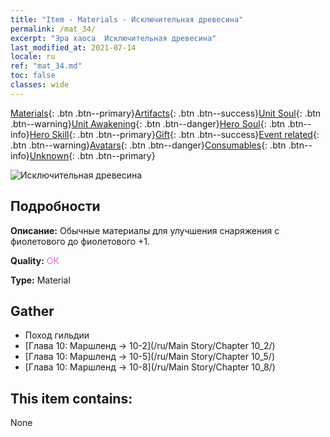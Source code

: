 ```yaml
---
title: "Item - Materials - Исключительная древесина"
permalink: /mat_34/
excerpt: "Эра хаоса  Исключительная древесина"
last_modified_at: 2021-07-14
locale: ru
ref: "mat_34.md"
toc: false
classes: wide
---
```

 [Materials](/ItemsRU/){: .btn .btn--primary}[Artifacts](/ItemsRU/Artifacts/){: .btn .btn--success}[Unit Soul](/ItemsRU/UnitSoul/){: .btn .btn--warning}[Unit Awakening](/ItemsRU/UnitAwakening/){: .btn .btn--danger}[Hero Soul](/ItemsRU/HeroSoul/){: .btn .btn--info}[Hero Skill](/ItemsRU/HeroSkill/){: .btn .btn--primary}[Gift](/ItemsRU/Gift/){: .btn .btn--success}[Event related](/ItemsRU/Events/){: .btn .btn--warning}[Avatars](/ItemsRU/Avatars/){: .btn .btn--danger}[Consumables](/ItemsRU/Consumables/){: .btn .btn--info}[Unknown](/ItemsRU/Unknown/){: .btn .btn--primary}

 ![Исключительная древесина](/images/t/i_cailiao_mucai2.png)

## Подробности
 **Описание:** Обычные материалы для улучшения снаряжения c фиолетового до фиолетового +1.

 **Quality:** <span style="color: #DA70D6">OK</span>

 **Type:** Material

## Gather

*    Поход гильдии 
*    [Глава 10: Маршленд -> 10-2](/ru/Main Story/Chapter 10_2/) 
*    [Глава 10: Маршленд -> 10-5](/ru/Main Story/Chapter 10_5/) 
*    [Глава 10: Маршленд -> 10-8](/ru/Main Story/Chapter 10_8/) 

## This item contains:

  None

